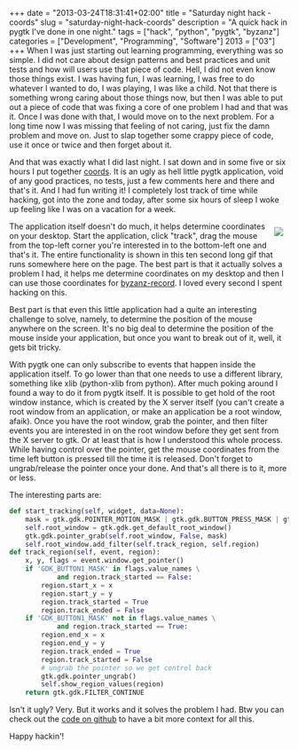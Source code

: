 +++
date = "2013-03-24T18:31:41+02:00"
title = "Saturday night hack - coords"
slug = "saturday-night-hack-coords"
description = "A quick hack in pygtk I've done in one night."
tags = ["hack", "python", "pygtk", "byzanz"]
categories = ["Development", "Programming", "Software"]
2013 = ["03"]
+++
When I was just starting out learning programming, everything was so simple. I did not care about design patterns and best practices and unit tests and how will users use that piece of code. Hell, I did not even know those things exist. I was having fun, I was learning, I was free to do whatever I wanted to do, I was playing, I was like a child. Not that there is something wrong caring about those things now, but then I was able to put out a piece of code that was fixing a core of one problem I had and that was it. Once I was done with that, I would move on to the next problem. For a long time now I was missing that feeling of not caring, just fix the damn problem and move on. Just to slap together some crappy piece of code, use it once or twice and then forget about it.

And that was exactly what I did last night. I sat down and in some five or six hours I put together <a href="https://github.com/robertbasic/coords">coords</a>. It is an ugly as hell little pygtk application, void of any good practices, no tests, just a few comments here and there and that's it. And I had fun writing it! I completely lost track of time while hacking, got into the zone and today, after some six hours of sleep I woke up feeling like I was on a vacation for a week.

<img unselectable="on" style="float:right;padding:10px;" src="/img/posts/coords.gif">

The application itself doesn't do much, it helps determine coordinates on your desktop. Start the application, click "track", drag the mouse from the top-left corner you're interested in to the bottom-left one and that's it. The entire functionality is shown in this ten second long gif that runs somewhere here on the page. The best part is that it actually solves a problem I had, it helps me determine coordinates on my desktop and then I can use those coordinates for <a href="https://git.gnome.org/browse/byzanz/">byzanz-record</a>. I loved every second I spent hacking on this.

Best part is that even this little application had a quite an interesting challenge to solve, namely, to determine the position of the mouse anywhere on the screen. It's no big deal to determine the position of the mouse inside your application, but once you want to break out of it, well, it gets bit tricky.

With pygtk one can only subscribe to events that happen inside the application itself. To go lower than that one needs to use a different library, something like xlib (python-xlib from python). After much poking around I found a way to do it from pygtk itself. It is possible to get hold of the root window instance, which is created by the X server itself (you can't create a root window from an application, or make an application be a root window, afaik). Once you have the root window, grab the pointer, and then filter events you are interested in on the root window before they get sent from the X server to gtk. Or at least that is how I understood this whole process. While having control over the pointer, get the mouse coordinates from the time left button is pressed till the time it is released. Don't forget to ungrab/release the pointer once your done. And that's all there is to it, more or less.

The interesting parts are:

``` python
def start_tracking(self, widget, data=None):
    mask = gtk.gdk.POINTER_MOTION_MASK | gtk.gdk.BUTTON_PRESS_MASK | gtk.gdk.BUTTON_RELEASE_MASK
    self.root_window = gtk.gdk.get_default_root_window()
    gtk.gdk.pointer_grab(self.root_window, False, mask)
    self.root_window.add_filter(self.track_region, self.region)
def track_region(self, event, region):
    x, y, flags = event.window.get_pointer()
    if 'GDK_BUTTON1_MASK' in flags.value_names \
            and region.track_started == False:
        region.start_x = x
        region.start_y = y
        region.track_started = True
        region.track_ended = False
    if 'GDK_BUTTON1_MASK' not in flags.value_names \
            and region.track_started == True:
        region.end_x = x
        region.end_y = y
        region.track_ended = True
        region.track_started = False
        # ungrab the pointer so we get control back
        gtk.gdk.pointer_ungrab()
        self.show_region_values(region)
    return gtk.gdk.FILTER_CONTINUE
```

Isn't it ugly? Very. But it works and it solves the problem I had. Btw you can check out the <a href="https://github.com/robertbasic/coords/blob/master/coords.py">code on github</a> to have a bit more context for all this.

Happy hackin'!
